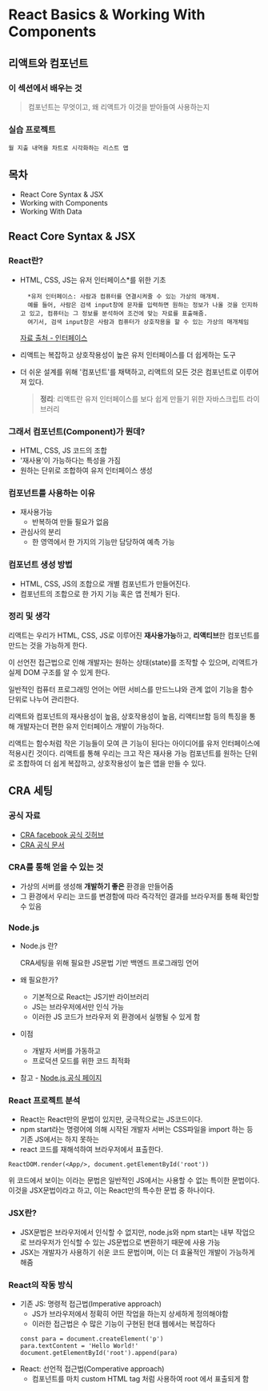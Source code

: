 # React Basics & Working With Components

## 리액트와 컴포넌트

### 이 섹션에서 배우는 것

> 컴포넌트는 무엇이고, 왜 리액트가 이것을 받아들여 사용하는지

### 실습 프로젝트

`월 지출 내역을 차트로 시각화하는 리스트 앱`

## 목차

- React Core Syntax & JSX
- Working with Components
- Working With Data

## React Core Syntax & JSX

### React란?

- HTML, CSS, JS는 유저 인터페이스\*를 위한 기초
  <br/>

        *유저 인터페이스: 사람과 컴퓨터를 연결시켜줄 수 있는 가상의 매개체.
        예를 들어, 사람은 검색 input창에 문자를 입력하면 원하는 정보가 나올 것을 인지하고 있고, 컴퓨터는 그 정보를 분석하여 조건에 맞는 자료를 표출해줌.
        여기서, 검색 input창은 사람과 컴퓨터가 상호작용을 할 수 있는 가상의 매개체임

  <a href='https://ko.wikipedia.org/wiki/%EC%82%AC%EC%9A%A9%EC%9E%90_%EC%9D%B8%ED%84%B0%ED%8E%98%EC%9D%B4%EC%8A%A4'>자료 출처 - 인터페이스</a>

- 리액트는 복잡하고 상호작용성이 높은 유저 인터페이스를 더 쉽게하는 도구
- 더 쉬운 설계를 위해 '컴포넌트'를 채택하고, 리액트의 모든 것은 컴포넌트로 이루어져 있다.
  > **정리**: 리액트란 유저 인터페이스를 보다 쉽게 만들기 위한 자바스크립트 라이브러리

### 그래서 컴포넌트(Component)가 뭔데?

- HTML, CSS, JS 코드의 조합
- '재사용'이 가능하다는 특성을 가짐
- 원하는 단위로 조합하여 유저 인터페이스 생성

### 컴포넌트를 사용하는 이유

- 재사용가능
  - 반복하여 만들 필요가 없음
- 관심사의 분리
  - 한 영역에서 한 가지의 기능만 담당하여 예측 가능

### 컴포넌트 생성 방법

- HTML, CSS, JS의 조합으로 개별 컴포넌트가 만들어진다.
- 컴포넌트의 조합으로 한 가지 기능 혹은 앱 전체가 된다.

### 정리 및 생각

리액트는 우리가 HTML, CSS, JS로 이루어진 **재사용가능**하고, **리액티브**한 컴포넌트를 만드는 것을 가능하게 한다.

이 선언전 접근법으로 인해 개발자는 원하는 상태(state)를 조작할 수 있으며, 리액트가 실제 DOM 구조를 알 수 있게 한다.

일반적인 컴퓨터 프로그래밍 언어는 어떤 서비스를 만드느냐와 관계 없이 기능을 함수 단위로 나누어 관리한다.

리액트와 컴포넌트의 재사용성이 높음, 상호작용성이 높음, 리액티브함 등의 특징을 통해 개발자는더 편한 유저 인터페이스 개발이 가능하다.

리액트는 함수처럼 작은 기능들이 모여 큰 기능이 된다는 아이디어를 유저 인터페이스에 적용시킨 것이다. 리액트를 통해 우리는 크고 작은 재사용 가능 컴포넌트를 원하는 단위로 조합하여 더 쉽게 복잡하고, 상호작용성이 높은 앱을 만들 수 있다.

## CRA 세팅

### 공식 자료

- <a href='https://github.com/facebook/create-react-app'>CRA facebook 공식 깃허브</a>
- <a href='https://create-react-app.dev/'>CRA 공식 문서</a>

### CRA를 통해 얻을 수 있는 것

- 가상의 서버를 생성해 **개발하기 좋은** 환경을 만들어줌
- 그 환경에서 우리는 코드를 변경함에 따라 즉각적인 결과를 브라우저를 통해 확인할 수 있음

### Node.js

- Node.js 란?

  CRA세팅을 위해 필요한 JS문법 기반 백엔드 프로그래밍 언어

- 왜 필요한가?

  - 기본적으로 React는 JS기반 라이브러리
  - JS는 브라우저에서만 인식 가능
  - 이러한 JS 코드가 브라우저 외 환경에서 실행될 수 있게 함

- 이점

  - 개발자 서버를 가동하고
  - 프로덕션 모드를 위한 코드 최적화

- 참고 - <a href='https://nodejs.org/ko/'>Node.js 공식 페이지</a>

### React 프로젝트 분석

- React는 React만의 문법이 있지만, 궁극적으로는 JS코드이다.
- npm start라는 명령어에 의해 시작된 개발자 서버는 CSS파일을 import 하는 등 기존 JS에서는 하지 못하는
- react 코드를 재해석하여 브라우저에서 표출한다.

```
ReactDOM.render(<App/>, document.getElementById('root'))
```

위 코드에서 보이는 <App/>이라는 문법은 일반적인 JS에서는 사용할 수 없는 특이한 문법이다.
이것을 JSX문법이라고 하고, 이는 React만의 특수한 문법 중 하나이다.

### JSX란?

- JSX문법은 브라우저에서 인식할 수 없지만, node.js와 npm start는 내부 작업으로 브라우저가 인식할 수 있는 JS문법으로 변환하기 때문에 사용 가능
- JSX는 개발자가 사용하기 쉬운 코드 문법이며, 이는 더 효율적인 개발이 가능하게 해줌

### React의 작동 방식

- 기존 JS: 명령적 접근법(Imperative approach)
  - JS가 브라우저에서 정확히 어떤 작업을 하는지 상세하게 정의해야함
  - 이러한 접근법은 수 많은 기능이 구현된 현대 웹에서는 복잡하다
  ```
  const para = document.createElement('p')
  para.textContent = 'Hello World!'
  document.getElementById('root').append(para)
  ```
- React: 선언적 접근법(Comperative approach)
  - 컴포넌트를 마치 custom HTML tag 처럼 사용하여 root 에서 표출되게 함
